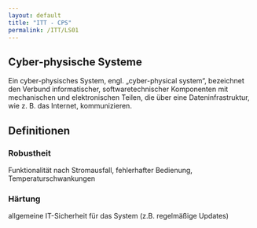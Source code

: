 ```yaml
---
layout: default
title: "ITT - CPS"
permalink: /ITT/LS01
---
```


## Cyber-physische Systeme

Ein cyber-physisches System, engl. „cyber-physical system“, bezeichnet den Verbund informatischer, softwaretechnischer Komponenten mit mechanischen und elektronischen Teilen, die über eine Dateninfrastruktur, wie z. B. das Internet, kommunizieren.

## Definitionen

### Robustheit

Funktionalität nach Stromausfall, fehlerhafter Bedienung, Temperaturschwankungen

### Härtung

allgemeine IT-Sicherheit für das System (z.B. regelmäßige Updates)

